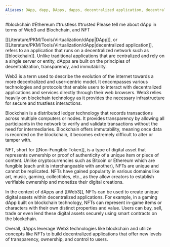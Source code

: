 ```yaml
---
Aliases: DApp, dapp, DApps, dapps, decentralized application, decentralized applications
---
```

#blockchain #Ethereum #trustless #trusted
Please tell me about dApp in terms of Web3 and Blochchain, and NFT

[[Literature/PKM/Tools/Virtualization/dApp|DApp]], or [[Literature/PKM/Tools/Virtualization/dApp|decentralized application]], refers to an application that runs on a decentralized network such as [[blockchain]]. Unlike traditional applications that are centralized and rely on a single server or entity, dApps are built on the principles of decentralization, transparency, and immutability.

Web3 is a term used to describe the evolution of the internet towards a more decentralized and user-centric model. It encompasses various technologies and protocols that enable users to interact with decentralized applications and services directly through their web browsers. Web3 relies heavily on blockchain technology as it provides the necessary infrastructure for secure and trustless interactions.

Blockchain is a distributed ledger technology that records transactions across multiple computers or nodes. It provides transparency by allowing all participants in the network to verify and validate transactions without the need for intermediaries. Blockchain offers immutability, meaning once data is recorded on the blockchain, it becomes extremely difficult to alter or tamper with.

NFT, short for [[Non-Fungible Token]], is a type of digital asset that represents ownership or proof of authenticity of a unique item or piece of content. Unlike cryptocurrencies such as Bitcoin or Ethereum which are fungible (each unit is interchangeable with another), NFTs are unique and cannot be replicated. NFTs have gained popularity in various domains like art, music, gaming, collectibles, etc., as they allow creators to establish verifiable ownership and monetize their digital creations.

In the context of dApps and [[Web3]], NFTs can be used to create unique digital assets within decentralized applications. For example, in a gaming dApp built on blockchain technology, NFTs can represent in-game items or characters with their own distinct properties and value. Users can buy, sell, trade or even lend these digital assets securely using smart contracts on the blockchain.

Overall, dApps leverage Web3 technologies like blockchain and utilize concepts like NFTs to build decentralized applications that offer new levels of transparency, ownership, and control to users.